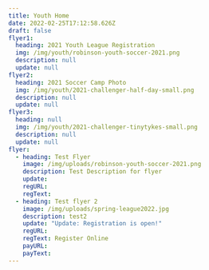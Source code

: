 ```yaml
---
title: Youth Home
date: 2022-02-25T17:12:58.626Z
draft: false
flyer1:
  heading: 2021 Youth League Registration
  img: /img/youth/robinson-youth-soccer-2021.png
  description: null
  update: null
flyer2:
  heading: 2021 Soccer Camp Photo
  img: /img/youth/2021-challenger-half-day-small.png
  description: null
  update: null
flyer3:
  heading: null
  img: /img/youth/2021-challenger-tinytykes-small.png
  description: null
  update: null
flyer:
  - heading: Test Flyer
    image: /img/uploads/robinson-youth-soccer-2021.png
    description: Test Description for flyer
    update:
    regURL:
    regText: 
  - heading: Test flyer 2
    image: /img/uploads/spring-league2022.jpg
    description: test2
    update: "Update: Registration is open!"
    regURL:
    regText: Register Online
    payURL:
    payText:
---
```

